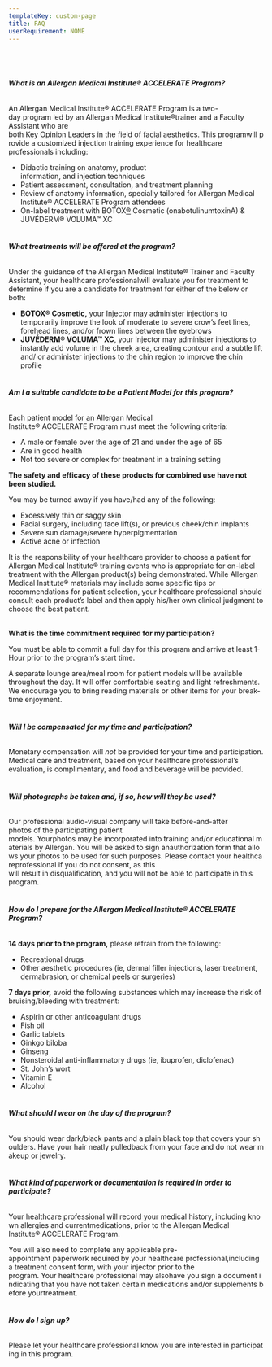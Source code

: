 ```yaml
---
templateKey: custom-page
title: FAQ
userRequirement: NONE
---
```

###### **<br><br><br>What is an Allergan Medical Institute® ACCELERATE Program?**

An Allergan Medical Institute® ACCELERATE Program is a two-day program led by an Allergan Medical Institute®trainer and a Faculty Assistant who are both Key Opinion Leaders in the field of facial aesthetics. This programwill provide a customized injection training experience for healthcare professionals including:

* Didactic training on anatomy, product information, and injection techniques
* Patient assessment, consultation, and treatment planning
* Review of anatomy information, specially tailored for Allergan Medical Institute® ACCELERATE Program attendees
* On-label treatment with BOTOX[®](<>) Cosmetic (onabotulinumtoxinA) & JUVÉDERM® VOLUMA™ XC

###### **<br>What treatments will be offered at the program?**

Under the guidance of the Allergan Medical Institute® Trainer and Faculty Assistant, your healthcare professionalwill evaluate you for treatment to determine if you are a candidate for treatment for either of the below or both:

* **BOTOX® Cosmetic,** your Injector may administer injections to temporarily improve the look of moderate to severe crow’s feet lines, forehead lines, and/or frown lines between the eyebrows
* **JUVÉDERM® VOLUMA™ XC**, your Injector may administer injections to instantly add volume in the cheek area, creating contour and a subtle lift and/ or administer injections to the chin region to improve the chin profile

###### **<br>Am I a suitable candidate to be a Patient Model for this program?**

Each patient model for an Allergan Medical Institute® ACCELERATE Program must meet the following criteria:

* A male or female over the age of 21 and under the age of 65
* Are in good health
* Not too severe or complex for treatment in a training setting

**The safety and efficacy of these products for combined use have not been studied.**

You may be turned away if you have/had any of the following:

* Excessively thin or saggy skin
* Facial surgery, including face lift(s), or previous cheek/chin implants
* Severe sun damage/severe hyperpigmentation
* Active acne or infection

It is the responsibility of your healthcare provider to choose a patient for Allergan Medical Institute® training events who is appropriate for on-label treatment with the Allergan product(s) being demonstrated. While Allergan Medical Institute® materials may include some specific tips or recommendations for patient selection, your healthcare professional should consult each product’s label and then apply his/her own clinical judgment to choose the best patient.

**<br>What is the time commitment required for my participation?**

You must be able to commit a full day for this program and arrive at least 1-Hour prior to the program’s start time.

A separate lounge area/meal room for patient models will be available throughout the day. It will offer comfortable seating and light refreshments. We encourage you to bring reading materials or other items for your break-time enjoyment.

###### **<br>Will I be compensated for my time and participation?**

Monetary compensation will *not* be provided for your time and participation. Medical care and treatment, based on your healthcare professional’s evaluation, is complimentary, and food and beverage will be provided.

###### **<br>Will photographs be taken and, if so, how will they be used?**

Our professional audio-visual company will take before-and-after photos of the participating patient models. Yourphotos may be incorporated into training and/or educational materials by Allergan. You will be asked to sign anauthorization form that allows your photos to be used for such purposes. Please contact your healthcareprofessional if you do not consent, as this will result in disqualification, and you will not be able to participate in this program.

###### **<br>How do I prepare for the Allergan Medical Institute® ACCELERATE Program?**

**14 days prior to the program,** please refrain from the following:

* Recreational drugs
* Other aesthetic procedures (ie, dermal filler injections, laser treatment, dermabrasion, or chemical peels or surgeries) 

**7 days prior,** avoid the following substances which may increase the risk of bruising/bleeding with treatment:

* Aspirin or other anticoagulant drugs
* Fish oil
* Garlic tablets
* Ginkgo biloba
* Ginseng
* Nonsteroidal anti-inflammatory drugs (ie, ibuprofen, diclofenac)
* St. John’s wort
* Vitamin E
* Alcohol

###### **<br>What should I wear on the day of the program?**

You should wear dark/black pants and a plain black top that covers your shoulders. Have your hair neatly pulledback from your face and do not wear makeup or jewelry.

###### **<br>What kind of paperwork or documentation is required in order to participate?**

Your healthcare professional will record your medical history, including known allergies and currentmedications, prior to the Allergan Medical Institute® ACCELERATE Program.

You will also need to complete any applicable pre-appointment paperwork required by your healthcare professional,including a treatment consent form, with your injector prior to the program. Your healthcare professional may alsohave you sign a document indicating that you have not taken certain medications and/or supplements before yourtreatment.

###### **<br>How do I sign up?**

Please let your healthcare professional know you are interested in participating in this program.